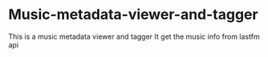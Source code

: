 # Music-metadata-viewer-and-tagger
This is a music metadata viewer and tagger
It get the music info from lastfm api
